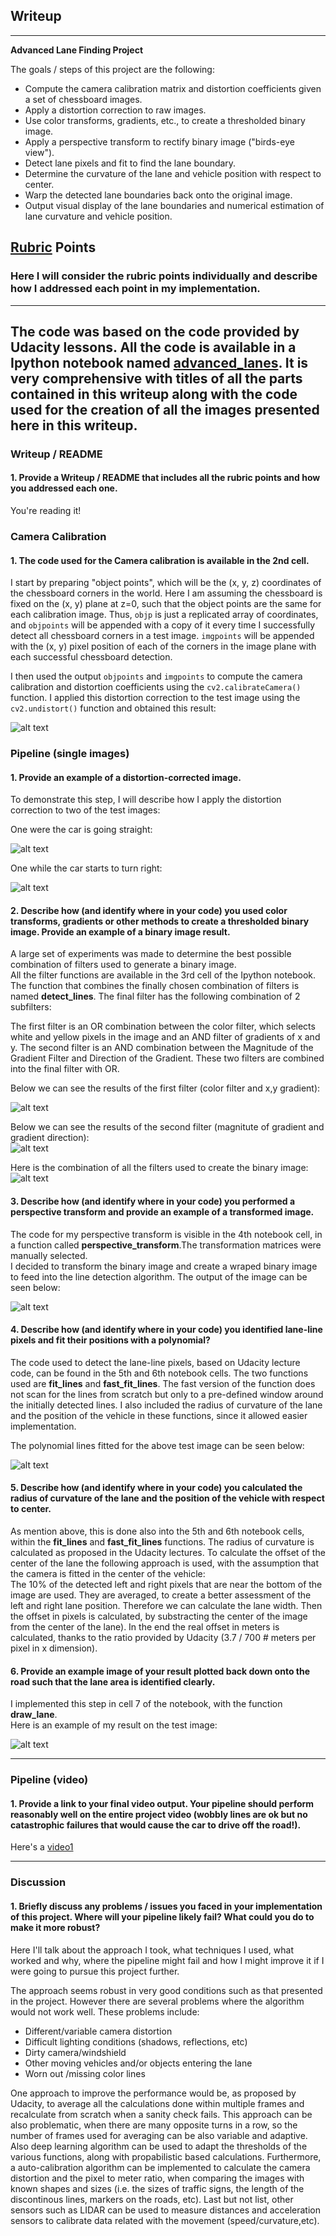 ## Writeup

---

**Advanced Lane Finding Project**

The goals / steps of this project are the following:

* Compute the camera calibration matrix and distortion coefficients given a set of chessboard images.
* Apply a distortion correction to raw images.
* Use color transforms, gradients, etc., to create a thresholded binary image.
* Apply a perspective transform to rectify binary image ("birds-eye view").
* Detect lane pixels and fit to find the lane boundary.
* Determine the curvature of the lane and vehicle position with respect to center.
* Warp the detected lane boundaries back onto the original image.
* Output visual display of the lane boundaries and numerical estimation of lane curvature and vehicle position.

[//]: # (Image References)

[image1]: ./output_images/undistorted_calibration_output.png "undistorted_calibration_output"
[image2]: ./output_images/undistorted_straight_lines2.png "undistorted straight_lines2"
[image3]: ./output_images/undistorted_test6.png "undistorted test6"
[image4]: ./output_images/filter_color_grad.png "color and gradient filter"
[image5]: ./output_images/filter_mag_dir.png "magnitute of gradient and gradient direction filter "
[image6]: ./output_images/filter_combined.png "combined binary filter"
[image7]: ./output_images/perspective_transform.png "binary filter transformed in perspective view"
[image8]: ./output_images/lines_detected.png "detected lines"
[image9]: ./output_images/test6_lane.png "lane line"

[video1]: ./project_video.mp4 "Video"

## [Rubric](https://review.udacity.com/#!/rubrics/571/view) Points

### Here I will consider the rubric points individually and describe how I addressed each point in my implementation.  

---
The code was based on the code provided by Udacity lessons. All the code is available in a Ipython notebook named [advanced_lanes](https://github.com/lcfgr/CarND-Advanced-Lane-Lines/blob/master/advanced_lanes.ipynb). It is very comprehensive with titles of all the parts contained in this writeup along with the code used for the creation of all the images presented here in this writeup.
--- 
### Writeup / README

#### 1. Provide a Writeup / README that includes all the rubric points and how you addressed each one.

You're reading it!

### Camera Calibration

#### 1. The code used for the Camera calibration is available in the 2nd cell.
  
I start by preparing "object points", which will be the (x, y, z) coordinates of the chessboard corners in the world. Here I am assuming the chessboard is fixed on the (x, y) plane at z=0, such that the object points are the same for each calibration image.  Thus, `objp` is just a replicated array of coordinates, and `objpoints` will be appended with a copy of it every time I successfully detect all chessboard corners in a test image.  `imgpoints` will be appended with the (x, y) pixel position of each of the corners in the image plane with each successful chessboard detection.  

I then used the output `objpoints` and `imgpoints` to compute the camera calibration and distortion coefficients using the `cv2.calibrateCamera()` function.  I applied this distortion correction to the test image using the `cv2.undistort()` function and obtained this result: 

![alt text][image1]

### Pipeline (single images)

#### 1. Provide an example of a distortion-corrected image.

To demonstrate this step, I will describe how I apply the distortion correction to two of the test images:   
   
One were the car is going straight:  

![alt text][image2]

One while the car starts to turn right:   
   
![alt text][image3]

#### 2. Describe how (and identify where in your code) you used color transforms, gradients or other methods to create a thresholded binary image.  Provide an example of a binary image result.

A large set of experiments was made to determine the best possible combination of filters used to generate a binary image.  
All the filter functions are available in the 3rd cell of the Ipython notebook. The function that combines the finally chosen combination of filters is named **detect_lines**. The final filter has the following combination of 2 subfilters:   
   
The first filter is an OR combination between the color filter, which selects white and yellow pixels in the image and an AND filter of gradients of x and y. The second filter is an AND combination between the Magnitude of the Gradient Filter and Direction of the Gradient. These two filters are combined into the final filter with OR.   
   
Below we can see the results of the first filter (color filter and x,y gradient):   
   
![alt text][image4]
   
Below we can see the results of the second filter (magnitute of gradient and gradient direction):   
![alt text][image5]
   
Here is the combination of all the filters used to create the binary image:   
![alt text][image6]


#### 3. Describe how (and identify where in your code) you performed a perspective transform and provide an example of a transformed image.

The code for my perspective transform is visible in the 4th notebook cell, in a function called **perspective_transform**.The transformation matrices were manually selected.  
I decided to transform the binary image and create a wraped binary image to feed into the line detection algorithm. The output of the image can be seen below:   

![alt text][image7]

#### 4. Describe how (and identify where in your code) you identified lane-line pixels and fit their positions with a polynomial?

The code used to detect the lane-line pixels, based on Udacity lecture code, can be found in the 5th and 6th notebook cells. The two functions used are **fit_lines** and **fast_fit_lines**. The fast version of the function does not scan for the lines from scratch but only to a pre-defined window around the initially detected lines. I also included the radius of curvature of the lane and the position of the vehicle in these functions, since it allowed easier implementation.   

The polynomial lines fitted for the above test image can be seen below:   

![alt text][image8]

#### 5. Describe how (and identify where in your code) you calculated the radius of curvature of the lane and the position of the vehicle with respect to center.

As mention above, this is done also into the 5th and 6th notebook cells, within the **fit_lines** and **fast_fit_lines** functions. The radius of curvature is calculated as proposed in the Udacity lectures. To calculate the offset of the center of the lane the following approach is used, with the assumption that the camera is fitted in the center of the vehicle:   
The 10% of the detected left and right pixels that are near the bottom of the image are used. They are averaged, to create a better assessment of the left and right lane position. Therefore we can calculate the lane width. Then the offset in pixels is calculated, by substracting the center of the image from the center of the lane). In the end the real offset in meters is calculated, thanks to the ratio provided by Udacity (3.7 / 700 # meters per pixel in x dimension).   

#### 6. Provide an example image of your result plotted back down onto the road such that the lane area is identified clearly.

I implemented this step in cell 7 of the notebook, with the function **draw_lane**.   
Here is an example of my result on the test image:

![alt text][image9]

---

### Pipeline (video)

#### 1. Provide a link to your final video output.  Your pipeline should perform reasonably well on the entire project video (wobbly lines are ok but no catastrophic failures that would cause the car to drive off the road!).

Here's a [video1](./project_video.mp4)

---

### Discussion

#### 1. Briefly discuss any problems / issues you faced in your implementation of this project.  Where will your pipeline likely fail?  What could you do to make it more robust?

Here I'll talk about the approach I took, what techniques I used, what worked and why, where the pipeline might fail and how I might improve it if I were going to pursue this project further.  

The approach seems robust in very good conditions such as that presented in the project. However there are several problems where the algorithm would not work well. These problems include:   

* Different/variable camera distortion   
* Difficult lighting conditions (shadows, reflections, etc)   
* Dirty camera/windshield   
* Other moving vehicles and/or objects entering the lane   
* Worn out /missing color lines

One approach to improve the performance would be, as proposed by Udacity, to average all the calculations done within multiple frames and recalculate from scratch when a sanity check fails. This approach can be also problematic, when there are many opposite turns in a row, so the number of frames used for averaging can be also variable and adaptive.  Also deep learning algorithm can be used to adapt the thresholds of the various functions, along with propabilistic based calculations. Furthermore, a auto-calibration algorithm can be implemented to calculate the camera distortion and the pixel to meter ratio, when comparing the images with known shapes and sizes (i.e. the sizes of traffic signs, the length of the discontinous lines, markers on the roads, etc). Last but not list, other sensors such as LIDAR can be used to measure distances and acceleration sensors to calibrate data related with the movement (speed/curvature,etc).
